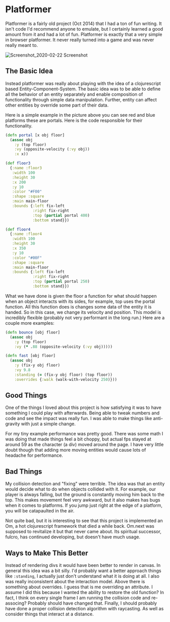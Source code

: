 # Platformer

Platformer is a fairly old project (Oct 2014) that I had a ton of fun writing. It isn't code I'd recommend anyone to emulate, but I certainly learned a good amount from it and had a lot of fun. Platformer is exactly that a very simple in browser platformer. It never really turned into a game and was never really meant to.

![Screenshot_2020-02-22 Screenshot](/Users/jimmyhmiller/Documents/Code/PlayGround/writings/from-the-playground/images/platformer.png)

## The Basic Idea

Instead platformer was really about playing with the idea of a clojurescript based Entity-Component-System. The basic idea was to be able to define all the behavior of an entity separately and enable composition of functionality through simple data manipulation. Further, entity can affect other entities by override some part of their data. 

Here is a simple example in the picture above you can see red and blue platforms these are portals. Here is the code responsible for their functionality.

```clojure
(defn portal [x obj floor]
  (assoc obj
    :y (top floor)
    :vy (opposite-velocity (:vy obj))
    :x x))

(def floor3
  {:name :floor3
   :width 100
   :height 30
   :x 200
   :y 10
   :color "#F00"
   :shape :square
   :main main-floor
   :bounds {:left fix-left
            :right fix-right
            :top (partial portal 400)
            :bottom stand}})

(def floor4
  {:name :floor4
   :width 100
   :height 30
   :x 350
   :y 10
   :color "#00F"
   :shape :square
   :main main-floor
   :bounds {:left fix-left
            :right fix-right
            :top (partial portal 250)
            :bottom stand}})
```

What we have done is given the floor a function for what should happen when an object interacts with its sides, for example, top uses the portal function. All this function does is changes some data of the entity it is handed. So in this case, we change its velocity and position. This model is incredibly flexible (probably not very performant in the long run.) Here are a couple more examples:

```clojure
(defn bounce [obj floor]
  (assoc obj
    :y (top floor)
    :vy (* .88 (opposite-velocity (:vy obj)))))

(defn fast [obj floor]
  (assoc obj
    :y (fix-y obj floor)
    :vy 9.8
    :standing (= (fix-y obj floor) (top floor))
    :overrides {:walk (walk-with-velocity 250)}))
```

## Good Things

One of the things I loved about this project is how satisfying it was to have something I could play with afterwards. Being able to tweak numbers and code and see the impact was really fun. I was able to make things like anti-gravity with just a simple change. 

For my tiny example performance was pretty good. There was some math I was doing that made things feel a bit choppy, but actual fps stayed at around 59 as the character (a div) moved around the page. I have very little doubt though that adding more moving entities would cause lots of headache for performance.

## Bad Things

My collision detection and "fixing" were terrible. The idea was that an entity would decide what to do when objects collided with it. For example, our player is always falling, but the ground is constantly moving him back to the top. This makes movement feel very awkward, but it also makes has bugs when it comes to platforms. If you jump just right at the edge of a platform, you will be catapaulted in the air.

Not quite bad, but it is interesting to see that this project is implemented an Om, a hot clojurescript framework that died a while back. Om.next was supposed to revitalize it but that never came about. Its spiritual successor, fulcro, has continued developing, but doesn't have much usage.

## Ways to Make This Better

Instead of rendering divs it would have been better to render in canvas. In general this idea was a bit silly. I'd probably want a better approach things like `:standing`, I actually just don't understand what it is doing at all. I also was really inconsistent about the interaction model. Above there is something about overrides. I guess that is me overriding an attribute. I assume I did this because I wanted the ability to restore the old function? In fact, I think on every single frame I am running the collision code and re-associng? Probably should have changed that. Finally, I should probably have done a proper collision detection algorithm with raycasting. As well as consider things that interact at a distance.